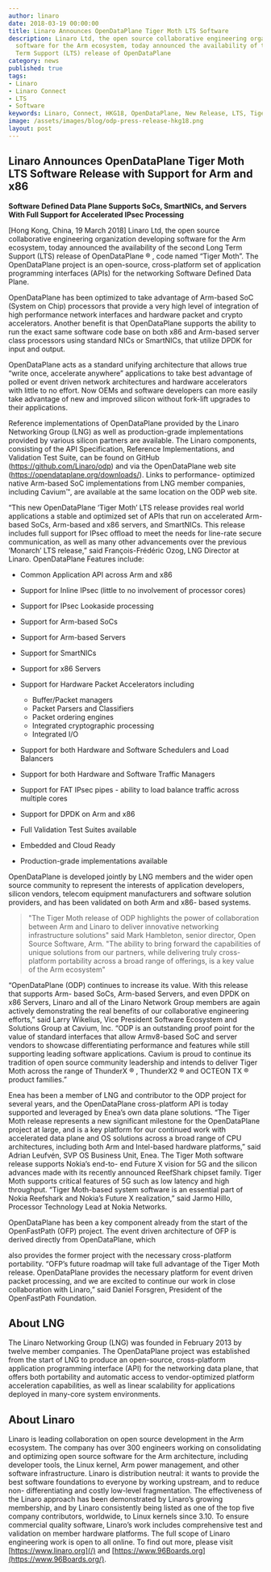 ```yaml
---
author: linaro
date: 2018-03-19 00:00:00
title: Linaro Announces OpenDataPlane Tiger Moth LTS Software
description: Linaro Ltd, the open source collaborative engineering organization developing
  software for the Arm ecosystem, today announced the availability of the second Long
  Term Support (LTS) release of OpenDataPlane
category: news
published: true
tags:
- Linaro
- Linaro Connect
- LTS
- Software
keywords: Linaro, Connect, HKG18, OpenDataPlane, New Release, LTS, Tiger, Moth, Software
image: /assets/images/blog/odp-press-release-hkg18.png
layout: post
---
```


## Linaro Announces OpenDataPlane Tiger Moth LTS Software Release with Support for Arm and x86

**Software Defined Data Plane Supports SoCs, SmartNICs, and Servers**
**With Full Support for Accelerated IPsec Processing**

[Hong Kong, China, 19 March 2018] Linaro Ltd, the open source collaborative engineering
organization developing software for the Arm ecosystem, today announced the availability of the
second Long Term Support (LTS) release of OpenDataPlane ® , code named “Tiger Moth”. The
OpenDataPlane project is an open-source, cross-platform set of application programming
interfaces (APIs) for the networking Software Defined Data Plane.

OpenDataPlane has been optimized to take advantage of Arm-based SoC (System on Chip)
processors that provide a very high level of integration of high performance network interfaces
and hardware packet and crypto accelerators. Another benefit is that OpenDataPlane supports
the ability to run the exact same software code base on both x86 and Arm-based server class
processors using standard NICs or SmartNICs, that utilize DPDK for input and output.

OpenDataPlane acts as a standard unifying architecture that allows true “write once, accelerate
anywhere” applications to take best advantage of polled or event driven network architectures
and hardware accelerators with little to no effort. Now OEMs and software developers can more
easily take advantage of new and improved silicon without fork-lift upgrades to their
applications.

Reference implementations of OpenDataPlane provided by the Linaro Networking Group (LNG)
as well as production-grade implementations provided by various silicon partners are available.
The Linaro components, consisting of the API Specification, Reference Implementations, and
Validation Test Suite, can be found on GitHub (https://github.com/Linaro/odp) and via the
OpenDataPlane web site (https://opendataplane.org/downloads/). Links to performance-
optimized native Arm-based SoC implementations from LNG member companies, including
Cavium™, are available at the same location on the ODP web site.

“This new OpenDataPlane ‘Tiger Moth’ LTS release provides real world applications a stable
and optimized set of APIs that run on accelerated Arm-based SoCs, Arm-based and x86
servers, and SmartNICs. This release includes full support for IPsec offload to meet the needs
for line-rate secure communication, as well as many other advancements over the previous
‘Monarch’ LTS release,” said François-Frédéric Ozog, LNG Director at Linaro.
OpenDataPlane Features include:

- Common Application API across Arm and x86
- Support for Inline IPsec (little to no involvement of processor cores)
- Support for IPsec Lookaside processing
- Support for Arm-based SoCs
- Support for Arm-based Servers
- Support for SmartNICs
- Support for x86 Servers

- Support for Hardware Packet Accelerators including
  - Buffer/Packet managers
  - Packet Parsers and Classifiers
  - Packet ordering engines
  - Integrated cryptographic processing
  - Integrated I/O
- Support for both Hardware and Software Schedulers and Load Balancers
- Support for both Hardware and Software Traffic Managers
- Support for FAT IPsec pipes - ability to load balance traffic across multiple cores
- Support for DPDK on Arm and x86
- Full Validation Test Suites available
- Embedded and Cloud Ready
- Production-grade implementations available

OpenDataPlane is developed jointly by LNG members and the wider open source community to
represent the interests of application developers, silicon vendors, telecom equipment
manufacturers and software solution providers, and has been validated on both Arm and x86-
based systems.

> "The Tiger Moth release of ODP highlights the power of collaboration between Arm and Linaro
> to deliver innovative networking infrastructure solutions"
> said Mark Hambleton, senior director, Open Source Software, Arm.
> "The ability to bring forward the capabilities of unique solutions
> from our partners, while delivering truly cross-platform portability across a broad range of
> offerings, is a key value of the Arm ecosystem"

“OpenDataPlane (ODP) continues to increase its value. With this release that supports Arm-
based SoCs, Arm-based Servers, and even DPDK on x86 Servers, Linaro and all of the Linaro
Network Group members are again actively demonstrating the real benefits of our collaborative
engineering efforts,” said Larry Wikelius, Vice President Software Ecosystem and Solutions
Group at Cavium, Inc. “ODP is an outstanding proof point for the value of standard interfaces
that allow Armv8-based SoC and server vendors to showcase differentiating performance and
features while still supporting leading software applications. Cavium is proud to continue its
tradition of open source community leadership and intends to deliver Tiger Moth across the
range of ThunderX ® , ThunderX2 ® and OCTEON TX ® product families.”

Enea has been a member of LNG and contributor to the ODP project for several years, and the
OpenDataPlane cross-platform API is today supported and leveraged by Enea’s own data plane
solutions. “The Tiger Moth release represents a new significant milestone for the
OpenDataPlane project at large, and is a key platform for our continued work with accelerated
data plane and OS solutions across a broad range of CPU architectures, including both Arm
and Intel-based hardware platforms,” said Adrian Leufvén, SVP OS Business Unit, Enea.
The Tiger Moth software release supports Nokia’s end-to- end Future X vision for 5G and the
silicon advances made with its recently announced ReefShark chipset family. Tiger Moth
supports critical features of 5G such as low latency and high throughput. “Tiger Moth-based
system software is an essential part of Nokia Reefshark and Nokia’s Future X realization,” said
Jarmo Hillo, Processor Technology Lead at Nokia Networks.

OpenDataPlane has been a key component already from the start of the OpenFastPath (OFP)
project. The event driven architecture of OFP is derived directly from OpenDataPlane, which

also provides the former project with the necessary cross-platform portability. “OFP’s future
roadmap will take full advantage of the Tiger Moth release. OpenDataPlane provides the
necessary platform for event driven packet processing, and we are excited to continue our work
in close collaboration with Linaro,” said Daniel Forsgren, President of the OpenFastPath
Foundation.

## About LNG

The Linaro Networking Group (LNG) was founded in February 2013 by twelve member
companies. The OpenDataPlane project was established from the start of LNG to produce an
open-source, cross-platform application programming interface (API) for the networking data
plane, that offers both portability and automatic access to vendor-optimized platform
acceleration capabilities, as well as linear scalability for applications deployed in many-core
system environments.

## About Linaro

Linaro is leading collaboration on open source development in the Arm ecosystem. The
company has over 300 engineers working on consolidating and optimizing open source
software for the Arm architecture, including developer tools, the Linux kernel, Arm power
management, and other software infrastructure. Linaro is distribution neutral: it wants to provide
the best software foundations to everyone by working upstream, and to reduce non-
differentiating and costly low-level fragmentation. The effectiveness of the Linaro approach has
been demonstrated by Linaro’s growing membership, and by Linaro consistently being listed as
one of the top five company contributors, worldwide, to Linux kernels since 3.10.
To ensure commercial quality software, Linaro’s work includes comprehensive test and
validation on member hardware platforms. The full scope of Linaro engineering work is open to
all online. To find out more, please visit [https://www.linaro.org](/) and [https://www.96Boards.org](https://www.96Boards.org/).